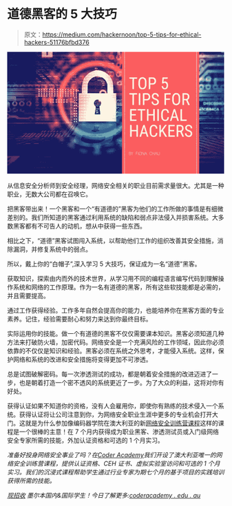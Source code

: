 # 道德黑客的 5 大技巧

> 原文：<https://medium.com/hackernoon/top-5-tips-for-ethical-hackers-51176bfbd376>

![](img/0c3ea64a0f7ee77b4bb32a16a3da668a.png)

从信息安全分析师到安全经理，网络安全相关的职业目前需求量很大。尤其是一种职业，无数大公司都在召唤它。

把黑客带出来！一个黑客和一个“有道德的”黑客为他们的工作所做的事情是有细微差别的。我们所知道的黑客通过利用系统的缺陷和弱点非法侵入并损害系统。大多数黑客都有不可告人的动机，想从中获得一些东西。

相比之下，“道德”黑客试图闯入系统，以帮助他们工作的组织改善其安全措施，消除漏洞，并修复系统中的弱点。

所以，戴上你的“白帽子”,深入学习 5 大技巧，保证成为一名“道德”黑客。

获取知识，探索由内而外的技术世界，从学习用不同的编程语言编写代码到理解操作系统和网络的工作原理。作为一名有道德的黑客，所有这些软技能都是必需的，并且需要提高。

通过工作获得经验。工作多年自然会提高你的能力，也能培养你在黑客方面的专业素养。记住，经验需要耐心和努力来达到你最终目标。

实际运用你的技能。做一个有道德的黑客不仅仅需要课本知识。黑客必须知道几种方法来打破防火墙，加密代码。网络安全是一个充满风险的工作领域，因此你必须依靠的不仅仅是知识和经验。黑客必须在系统之外思考，才能侵入系统。这样，保护网络和系统的改进和安全措施将变得更加不可渗透。

总是试图破解密码。每一次渗透测试的成功，都是朝着安全措施的改进迈进了一步，也是朝着打造一个密不透风的系统更近了一步。为了大众的利益，这将对你有好处。

获得认证如果不知道你的资格，没有人会雇用你，即使你有熟练的技术侵入一个系统。获得认证将让公司注意到你，为网络安全职业生涯中更多的专业机会打开大门。这就是为什么参加像编码器学院在澳大利亚的新[网络安全训练营课程](https://coderacademy.edu.au/cyber-security-bootcamp)这样的课程是一个很棒的主意！在 7 个月内获得成为职业黑客、渗透测试员或入门级网络安全专家所需的技能，外加认证资格和可选的 1 个月实习。

*准备好投身网络安全事业了吗？在*[*Coder Academy*](https://coderacademy.edu.au/)*我们开设了澳大利亚唯一的网络安全训练营课程，提供认证资格、CEH 证书、虚拟实验室访问和可选的 1 个月实习。我们的沉浸式课程帮助学生通过行业专家为期七个月的基于项目的实践培训获得所需的技能。*

[*现招收*](https://coderacademy.edu.au/cyber-security-bootcamp) *墨尔本国内&国际学生！今日了解更多:*[*coderacademy . edu . au*](https://coderacademy.edu.au)